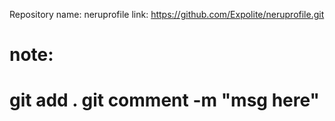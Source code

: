 Repository name:    neruprofile
link: https://github.com/Expolite/neruprofile.git


note: 
==============================
git add .
git comment -m "msg here"
==============================

